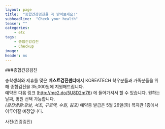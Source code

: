 ```yaml
---
layout: page
title:  "종합건강검진을 꼭 받아보세요!"
subheadline:  "Check your health"
teaser: ""
categories:
    - etc
tags:
    - 종합건강검진
    - Checkup
image:
header: no
---
```


###종합건강검진

총학생회와 제휴를 맺은 **베스트검진센터**에서 KOREATECH 학우분들과 가족분들을 위해 종합검진을 35,000원에 지원해드립니다.    
예약은 다음 링크 (<http://me2.do/5U8D2m76>) 에 들어가셔서 할 수 있습니다. 원하는 날짜, 병원 선택 가능합니다.   
*(검진병원:강남, 서초, 구로역, 수원, 김포)* 예약증 발급은 5월 26일(화) 복지관 1층에서 이루어질 예정입니다.

사진(건강검진)
